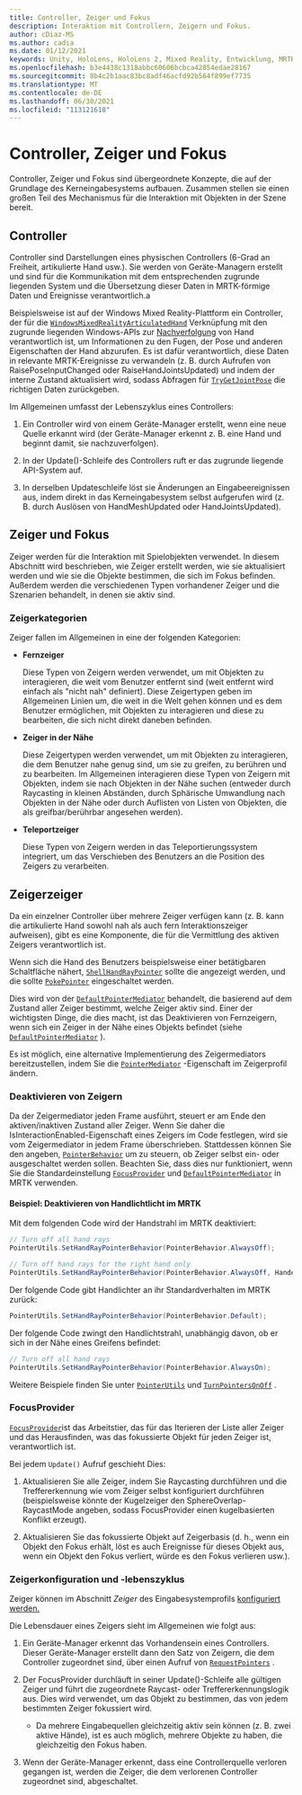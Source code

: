 ```yaml
---
title: Controller, Zeiger und Fokus
description: Interaktion mit Controllern, Zeigern und Fokus.
author: cDiaz-MS
ms.author: cadia
ms.date: 01/12/2021
keywords: Unity, HoloLens, HoloLens 2, Mixed Reality, Entwicklung, MRTK, Zeiger, Controller
ms.openlocfilehash: b3e4438c1318abbc60606bcbca42854edae28167
ms.sourcegitcommit: 8b4c2b1aac83bc8adf46acfd92b564f899ef7735
ms.translationtype: MT
ms.contentlocale: de-DE
ms.lasthandoff: 06/30/2021
ms.locfileid: "113121618"
---
```

# <a name="controllers-pointers-and-focus"></a>Controller, Zeiger und Fokus

Controller, Zeiger und Fokus sind übergeordnete Konzepte, die auf der Grundlage des Kerneingabesystems aufbauen. Zusammen stellen sie einen großen Teil des Mechanismus für die Interaktion mit Objekten in der Szene bereit.

## <a name="controllers"></a>Controller

Controller sind Darstellungen eines physischen Controllers (6-Grad an Freiheit, artikulierte Hand usw.). Sie werden von Geräte-Managern erstellt und sind für die Kommunikation mit dem entsprechenden zugrunde liegenden System und die Übersetzung dieser Daten in MRTK-förmige Daten und Ereignisse verantwortlich.a

Beispielsweise ist auf der Windows Mixed Reality-Plattform ein Controller, der für die [`WindowsMixedRealityArticulatedHand`](xref:Microsoft.MixedReality.Toolkit.WindowsMixedReality.Input.WindowsMixedRealityArticulatedHand) Verknüpfung mit den zugrunde liegenden Windows-APIs zur [Nachverfolgung](/uwp/api/windows.ui.input.spatial.spatialinteractionsourcestate) von Hand verantwortlich ist, um Informationen zu den Fugen, der Pose und anderen Eigenschaften der Hand abzurufen. Es ist dafür verantwortlich, diese Daten in relevante MRTK-Ereignisse zu verwandeln (z. B. durch Aufrufen von RaisePoseInputChanged oder RaiseHandJointsUpdated) und indem der interne Zustand aktualisiert wird, sodass Abfragen für [`TryGetJointPose`](xref:Microsoft.MixedReality.Toolkit.Input.HandJointUtils.TryGetJointPose%2A) die richtigen Daten zurückgeben.

Im Allgemeinen umfasst der Lebenszyklus eines Controllers:

1. Ein Controller wird von einem Geräte-Manager erstellt, wenn eine neue Quelle erkannt wird (der Geräte-Manager erkennt z. B. eine Hand und beginnt damit, sie nachzuverfolgen).

2. In der Update()-Schleife des Controllers ruft er das zugrunde liegende API-System auf.

3. In derselben Updateschleife löst sie Änderungen an Eingabeereignissen aus, indem direkt in das Kerneingabesystem selbst aufgerufen wird (z. B. durch Auslösen von HandMeshUpdated oder HandJointsUpdated).

## <a name="pointers-and-focus"></a>Zeiger und Fokus

Zeiger werden für die Interaktion mit Spielobjekten verwendet. In diesem Abschnitt wird beschrieben, wie Zeiger erstellt werden, wie sie aktualisiert werden und wie sie die Objekte bestimmen, die sich im Fokus befinden. Außerdem werden die verschiedenen Typen vorhandener Zeiger und die Szenarien behandelt, in denen sie aktiv sind.

### <a name="pointer-categories"></a>Zeigerkategorien

Zeiger fallen im Allgemeinen in eine der folgenden Kategorien:

- **Fernzeiger**

  Diese Typen von Zeigern werden verwendet, um mit Objekten zu interagieren, die weit vom Benutzer entfernt sind (weit entfernt wird einfach als "nicht nah" definiert). Diese Zeigertypen geben im Allgemeinen Linien um, die weit in die Welt gehen können und es dem Benutzer ermöglichen, mit Objekten zu interagieren und diese zu bearbeiten, die sich nicht direkt daneben befinden.

- **Zeiger in der Nähe**

  Diese Zeigertypen werden verwendet, um mit Objekten zu interagieren, die dem Benutzer nahe genug sind, um sie zu greifen, zu berühren und zu bearbeiten. Im Allgemeinen interagieren diese Typen von Zeigern mit Objekten, indem sie nach Objekten in der Nähe suchen (entweder durch Raycasting in kleinen Abständen, durch Sphärische Umwandlung nach Objekten in der Nähe oder durch Auflisten von Listen von Objekten, die als greifbar/berührbar angesehen werden).

- **Teleportzeiger**

  Diese Typen von Zeigern werden in das Teleportierungssystem integriert, um das Verschieben des Benutzers an die Position des Zeigers zu verarbeiten.

## <a name="pointer-mediation"></a>Zeigerzeiger

Da ein einzelner Controller über mehrere Zeiger verfügen kann (z. B. kann die artikulierte Hand sowohl nah als auch fern Interaktionszeiger aufweisen), gibt es eine Komponente, die für die Vermittlung des aktiven Zeigers verantwortlich ist.

Wenn sich die Hand des Benutzers beispielsweise einer betätigbaren Schaltfläche nähert, [`ShellHandRayPointer`](xref:Microsoft.MixedReality.Toolkit.Input.ShellHandRayPointer) sollte die angezeigt werden, und die sollte [`PokePointer`](xref:Microsoft.MixedReality.Toolkit.Input.PokePointer) eingeschaltet werden.

Dies wird von der [`DefaultPointerMediator`](xref:Microsoft.MixedReality.Toolkit.Input.DefaultPointerMediator) behandelt, die basierend auf dem Zustand aller Zeiger bestimmt, welche Zeiger aktiv sind. Einer der wichtigsten Dinge, die dies macht, ist das Deaktivieren von Fernzeigern, wenn sich ein Zeiger in der Nähe eines Objekts befindet (siehe [`DefaultPointerMediator`](xref:Microsoft.MixedReality.Toolkit.Input.DefaultPointerMediator) ).

Es ist möglich, eine alternative Implementierung des Zeigermediators bereitzustellen, indem Sie die [`PointerMediator`](xref:Microsoft.MixedReality.Toolkit.Input.MixedRealityPointerProfile.PointerMediator) -Eigenschaft im Zeigerprofil ändern.

### <a name="how-to-disable-pointers"></a>Deaktivieren von Zeigern

Da der Zeigermediator jeden Frame ausführt, steuert er am Ende den aktiven/inaktiven Zustand aller Zeiger. Wenn Sie daher die IsInteractionEnabled-Eigenschaft eines Zeigers im Code festlegen, wird sie vom Zeigermediator in jedem Frame überschrieben. Stattdessen können Sie den angeben, [`PointerBehavior`](xref:Microsoft.MixedReality.Toolkit.Input.PointerBehavior) um zu steuern, ob Zeiger selbst ein- oder ausgeschaltet werden sollen. Beachten Sie, dass dies nur funktioniert, wenn Sie die Standardeinstellung [`FocusProvider`](xref:Microsoft.MixedReality.Toolkit.Input.FocusProvider) und [`DefaultPointerMediator`](xref:Microsoft.MixedReality.Toolkit.Input.DefaultPointerMediator) in MRTK verwenden.

#### <a name="example-disable-hand-rays-in-mrtk"></a>Beispiel: Deaktivieren von Handlichtlicht im MRTK

Mit dem folgenden Code wird der Handstrahl im MRTK deaktiviert:

```c#
// Turn off all hand rays
PointerUtils.SetHandRayPointerBehavior(PointerBehavior.AlwaysOff);

// Turn off hand rays for the right hand only
PointerUtils.SetHandRayPointerBehavior(PointerBehavior.AlwaysOff, Handedness.Right);
```

Der folgende Code gibt Handlichter an ihr Standardverhalten im MRTK zurück:

```c#
PointerUtils.SetHandRayPointerBehavior(PointerBehavior.Default);
```

Der folgende Code zwingt den Handlichtstrahl, unabhängig davon, ob er sich in der Nähe eines Greifens befindet:

```c#
// Turn off all hand rays
PointerUtils.SetHandRayPointerBehavior(PointerBehavior.AlwaysOn);
```

Weitere Beispiele finden Sie unter [`PointerUtils`](xref:Microsoft.MixedReality.Toolkit.Input.PointerUtils) und [`TurnPointersOnOff`](xref:Microsoft.MixedReality.Toolkit.Examples.Demos.DisablePointersExample) .

### <a name="focusprovider"></a>FocusProvider

[`FocusProvider`](xref:Microsoft.MixedReality.Toolkit.Input.FocusProvider)ist das Arbeitstier, das für das Iterieren der Liste aller Zeiger und das Herausfinden, was das fokussierte Objekt für jeden Zeiger ist, verantwortlich ist.

Bei jedem `Update()` Aufruf geschieht Dies:

1. Aktualisieren Sie alle Zeiger, indem Sie Raycasting durchführen und die Treffererkennung wie vom Zeiger selbst konfiguriert durchführen (beispielsweise könnte der Kugelzeiger den SphereOverlap-RaycastMode angeben, sodass FocusProvider einen kugelbasierten Konflikt erzeugt).

2. Aktualisieren Sie das fokussierte Objekt auf Zeigerbasis (d. h., wenn ein Objekt den Fokus erhält, löst es auch Ereignisse für dieses Objekt aus, wenn ein Objekt den Fokus verliert, würde es den Fokus verlieren usw.).

### <a name="pointer-configuration-and-lifecycle"></a>Zeigerkonfiguration und -lebenszyklus

Zeiger können im Abschnitt *Zeiger* des Eingabesystemprofils [konfiguriert werden.](../features/input/pointers.md)

Die Lebensdauer eines Zeigers sieht im Allgemeinen wie folgt aus:

1. Ein Geräte-Manager erkennt das Vorhandensein eines Controllers. Dieser Geräte-Manager erstellt dann den Satz von Zeigern, die dem Controller zugeordnet sind, über einen Aufruf von [`RequestPointers`](xref:Microsoft.MixedReality.Toolkit.Input.BaseInputDeviceManager) .

2. Der FocusProvider durchläuft in seiner Update()-Schleife alle gültigen Zeiger und führt die zugeordnete Raycast- oder Treffererkennungslogik aus. Dies wird verwendet, um das Objekt zu bestimmen, das von jedem bestimmten Zeiger fokussiert wird.

    - Da mehrere Eingabequellen gleichzeitig aktiv sein können (z. B. zwei aktive Hände), ist es auch möglich, mehrere Objekte zu haben, die gleichzeitig den Fokus haben.

3. Wenn der Geräte-Manager erkennt, dass eine Controllerquelle verloren gegangen ist, werden die Zeiger, die dem verlorenen Controller zugeordnet sind, abgeschaltet.